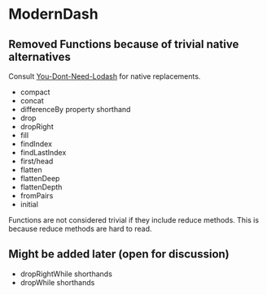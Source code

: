 # ModernDash

## Removed Functions because of trivial native alternatives
Consult [You-Dont-Need-Lodash](https://github.com/you-dont-need/You-Dont-Need-Lodash-Underscore) for native replacements.

- compact
- concat
- differenceBy property shorthand
- drop
- dropRight
- fill
- findIndex
- findLastIndex
- first/head
- flatten
- flattenDeep
- flattenDepth
- fromPairs
- initial

Functions are not considered trivial if they include reduce methods. This is because reduce methods are hard to read.

## Might be added later (open for discussion)
- dropRightWhile shorthands
- dropWhile shorthands
